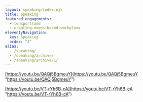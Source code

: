 ```yaml
---
layout: speaking/index.njk
title: Speaking
featured_engagements:
  - tedxportland
  - creating-needs-based-workplans
eleventyNavigation:
  key: Speaking
  order: "4"
alias:
  - /speaking/
  - /speaking/archive/
  - /speaking/archive/1/
---
```


[https://youtu.be/QAQj5BgmeuY](https://youtu.be/QAQj5BgmeuY "https://youtu.be/QAQj5BgmeuY")

[https://youtu.be/VT-rYh6B-cA](https://youtu.be/VT-rYh6B-cA "https://youtu.be/VT-rYh6B-cA")
